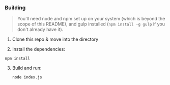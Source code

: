 ### Building

> You'll need node and npm set up on your system (which is beyond the scope of this README), and gulp installed (`npm install -g gulp` if you don't already have it).

1. Clone this repo & move into the directory

2. Install the dependencies:

  `npm install`

3. Build and run:

   `node index.js`